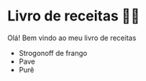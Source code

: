 # Livro de receitas :man_cook:



Olá! Bem vindo ao meu livro de receitas

- Strogonoff de frango
- Pave
- Purê